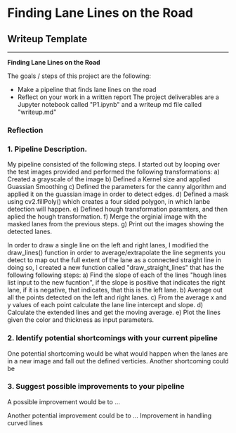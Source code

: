 # **Finding Lane Lines on the Road** 

## Writeup Template

---

**Finding Lane Lines on the Road**

The goals / steps of this project are the following:
* Make a pipeline that finds lane lines on the road
* Reflect on your work in a written report
The project  deliverables are a Jupyter notebook called "P1.ipynb" and a writeup md file called "writeup.md"


### Reflection

### 1. Pipeline Description.

My pipeline consisted of the following steps.
I started out by looping over the test images provided and performed the following transformations:
	a) Created a grayscale of the image
	b) Defined a Kernel size and applied Guassian Smoothing
	c) Defined the parameters for the canny algorithm and applied it on the guassian image in order to detect edges.
	d) Defined a mask using cv2.fillPoly() which creates a four sided polygon, in which lanbe detection will happen.
	e) Defined hough transformation paramters, and then aplied the hough transformation.
	f) Merge the orginial image with the masked lanes from the previous steps.
	g) Print out the images showing the detected lanes.  

In order to draw a single line on the left and right lanes, I modified the draw_lines() function in order to
average/extrapolate the line segments you detect to map out the full extent of the lane as a connected straight line
in doing so, I created a new function called "draw_straight_lines" that has the following following steps:
	a) Find the slope of each of the lines "hough lines list input to the new fucntion", if the slope is positive
	that indicates the right lane, if it is negative, that indicates, that this is the left lane.
	b) Average out all the points detected on the left and right lanes.
	c) From the average x and y values of each point calculate the lane line intercept and slope.
	d) Calculate the extended lines and get the moving average.
	e) Plot the lines given the color and thickness as input parameters.


### 2. Identify potential shortcomings with your current pipeline
One potential shortcoming would be what would happen when the lanes are in a new image and fall out the defined verticies.
Another shortcoming could be 


### 3. Suggest possible improvements to your pipeline

A possible improvement would be to ...

Another potential improvement could be to ...
Improvement in handling curved lines

